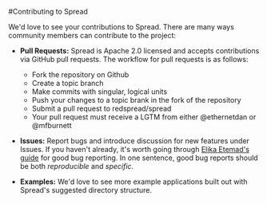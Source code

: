 #Contributing to Spread

We'd love to see your contributions to Spread. There are many ways community members can contribute to the project:

* **Pull Requests:** Spread is Apache 2.0 licensed and accepts contributions via GitHub pull requests. The workflow for pull requests is as follows:
	* Fork the repository on Github
	* Create a topic branch
	* Make commits with singular, logical units
	* Push your changes to a topic brank in the fork of the repository
	* Submit a pull request to redspread/spread
	* Your pull request must receive a LGTM from either @ethernetdan or @mfburnett

* **Issues:** Report bugs and introduce discussion for new features under Issues. If you haven't already, it's worth going through <a href="http://fantasai.inkedblade.net/style/talks/filing-good-bugs/">Elika Etemad's guide</a> for good bug reporting. In one sentence, good bug reports should be both *reproducible* and *specific*. 

* **Examples:** We'd love to see more example applications built out with Spread's suggested directory structure. 